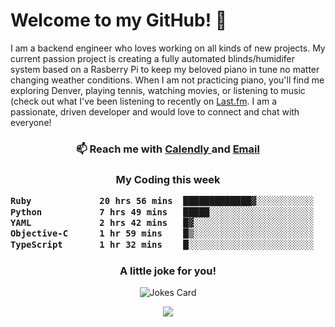 <h1> Welcome to my GitHub! 👋 </h1>


  I am a backend engineer who loves working on all kinds of new projects. My current passion project is creating a fully automated blinds/humidifer system based on a Rasberry Pi to keep my beloved piano in tune no matter changing weather conditions. When I am not practicing piano, you'll find me exploring Denver, playing tennis, watching movies, or listening to music (check out what I've been listening to recently on [Last.fm](https://www.last.fm/user/mballa000). I am a passionate, driven developer and would love to connect and chat with everyone!

<h3 align = "center"> 📫 Reach me with <a href = "https://calendly.com/msbrandt00/30min"> Calendly </a> and <a href="mailto:msbrandt00@gmail.com">Email</a> 
 </h3>


 
<div align = "center"
[![Anurag's GitHub stats](https://github-readme-stats.vercel.app/api?username=mbrandt00)](https://github.com/anuraghazra/github-readme-stats)
          </div>
<h3 align="center">
  My Coding this week
<!--START_SECTION:waka-->

```txt
Ruby             20 hrs 56 mins  █████████████▓░░░░░░░░░░░   54.21 %
Python           7 hrs 49 mins   █████░░░░░░░░░░░░░░░░░░░░   20.27 %
YAML             2 hrs 42 mins   █▓░░░░░░░░░░░░░░░░░░░░░░░   07.02 %
Objective-C      1 hr 59 mins    █▒░░░░░░░░░░░░░░░░░░░░░░░   05.14 %
TypeScript       1 hr 32 mins    █░░░░░░░░░░░░░░░░░░░░░░░░   04.00 %
```

<!--END_SECTION:waka-->

### A little joke for you!

![Jokes Card](https://readme-jokes.vercel.app/api?hideBorder)

<a href="https://www.linkedin.com/in/mbrandt00/"><img src="https://img.shields.io/badge/linkedin-%230077B5.svg?&style=for-the-badge&logo=linkedin&logoColor=white" /></a>
